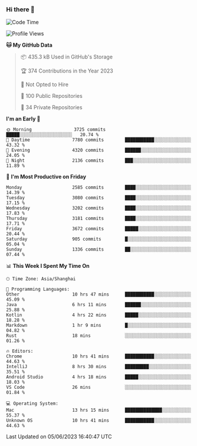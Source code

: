 ### Hi there 👋

<!--
**qbosen/qbosen** is a ✨ _special_ ✨ repository because its `README.md` (this file) appears on your GitHub profile.

Here are some ideas to get you started:

- 🔭 I’m currently working on ...
- 🌱 I’m currently learning ...
- 👯 I’m looking to collaborate on ...
- 🤔 I’m looking for help with ...
- 💬 Ask me about ...
- 📫 How to reach me: ...
- 😄 Pronouns: ...
- ⚡ Fun fact: ...
-->

<!--START_SECTION:waka-->
![Code Time](http://img.shields.io/badge/Code%20Time-2%2C111%20hrs%2036%20mins-blue)

![Profile Views](http://img.shields.io/badge/Profile%20Views-0-blue)

**🐱 My GitHub Data** 

> 📦 435.3 kB Used in GitHub's Storage 
 > 
> 🏆 374 Contributions in the Year 2023
 > 
> 🚫 Not Opted to Hire
 > 
> 📜 100 Public Repositories 
 > 
> 🔑 34 Private Repositories 
 > 
**I'm an Early 🐤** 

```text
🌞 Morning                3725 commits        █████░░░░░░░░░░░░░░░░░░░░   20.74 % 
🌆 Daytime                7780 commits        ███████████░░░░░░░░░░░░░░   43.32 % 
🌃 Evening                4320 commits        ██████░░░░░░░░░░░░░░░░░░░   24.05 % 
🌙 Night                  2136 commits        ███░░░░░░░░░░░░░░░░░░░░░░   11.89 % 
```
📅 **I'm Most Productive on Friday** 

```text
Monday                   2585 commits        ████░░░░░░░░░░░░░░░░░░░░░   14.39 % 
Tuesday                  3080 commits        ████░░░░░░░░░░░░░░░░░░░░░   17.15 % 
Wednesday                3202 commits        ████░░░░░░░░░░░░░░░░░░░░░   17.83 % 
Thursday                 3181 commits        ████░░░░░░░░░░░░░░░░░░░░░   17.71 % 
Friday                   3672 commits        █████░░░░░░░░░░░░░░░░░░░░   20.44 % 
Saturday                 905 commits         █░░░░░░░░░░░░░░░░░░░░░░░░   05.04 % 
Sunday                   1336 commits        ██░░░░░░░░░░░░░░░░░░░░░░░   07.44 % 
```


📊 **This Week I Spent My Time On** 

```text
🕑︎ Time Zone: Asia/Shanghai

💬 Programming Languages: 
Other                    10 hrs 47 mins      ███████████░░░░░░░░░░░░░░   45.09 % 
Java                     6 hrs 11 mins       ██████░░░░░░░░░░░░░░░░░░░   25.88 % 
Kotlin                   4 hrs 22 mins       █████░░░░░░░░░░░░░░░░░░░░   18.28 % 
Markdown                 1 hr 9 mins         █░░░░░░░░░░░░░░░░░░░░░░░░   04.82 % 
Rust                     18 mins             ░░░░░░░░░░░░░░░░░░░░░░░░░   01.26 % 

🔥 Editors: 
Chrome                   10 hrs 41 mins      ███████████░░░░░░░░░░░░░░   44.63 % 
IntelliJ                 8 hrs 30 mins       █████████░░░░░░░░░░░░░░░░   35.51 % 
Android Studio           4 hrs 18 mins       █████░░░░░░░░░░░░░░░░░░░░   18.03 % 
VS Code                  26 mins             ░░░░░░░░░░░░░░░░░░░░░░░░░   01.84 % 

💻 Operating System: 
Mac                      13 hrs 15 mins      ██████████████░░░░░░░░░░░   55.37 % 
Unknown OS               10 hrs 41 mins      ███████████░░░░░░░░░░░░░░   44.63 % 
```


 Last Updated on 05/06/2023 16:40:47 UTC
<!--END_SECTION:waka-->

